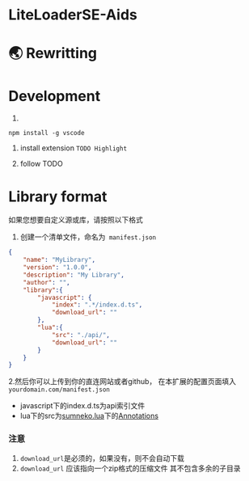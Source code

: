 # LiteLoaderSE-Aids

# :earth_asia: Rewritting

# Development
1.
```shell
npm install -g vscode
```
1. install extension `TODO Highlight`

2. follow TODO

# Library format
如果您想要自定义源或库，请按照以下格式

1. 创建一个清单文件，命名为` manifest.json`
```json
{
    "name": "MyLibrary",
    "version": "1.0.0",
    "description": "My Library",
    "author": "",
    "library":{
        "javascript": {
            "index": ".*/index.d.ts",
            "download_url": ""
        },
        "lua":{
            "src": "./api/",
            "download_url": ""
        }
    }
}
```
2.然后你可以上传到你的直连网站或者github，
在本扩展的配置页面填入`yourdomain.com/manifest.json`

- javascript下的index.d.ts为api索引文件
- lua下的src为[sumneko.lua](https://github.com/sumneko/lua-language-server)下的[Annotations](https://github.com/sumneko/lua-language-server/wiki/Annotations)

### 注意 

1. `download_url`是必须的，如果没有，则不会自动下载
2. `download_url` 应该指向一个zip格式的压缩文件 其不包含多余的子目录